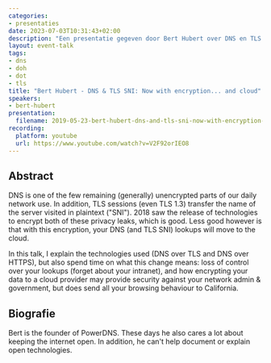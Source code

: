 ```yaml
---
categories:
- presentaties
date: 2023-07-03T10:31:43+02:00
description: "Een presentatie gegeven door Bert Hubert over DNS en TLS SNI zoals het gebruik van DNS over TLS (DoT) en DNS over HTTPS (DoH)."
layout: event-talk
tags:
- dns
- doh
- dot
- tls
title: "Bert Hubert - DNS & TLS SNI: Now with encryption... and cloud"
speakers:
- bert-hubert
presentation:
  filename: 2019-05-23-bert-hubert-dns-and-tls-sni-now-with-encryption-and-cloud.pdf
recording:
  platform: youtube
  url: https://www.youtube.com/watch?v=V2F92orIEO8
---
```


## Abstract

DNS is one of the few remaining (generally) unencrypted parts of our daily network use. In addition, TLS sessions (even TLS 1.3) transfer the name of the server visited in plaintext ("SNI"). 2018 saw the release of technologies to encrypt both of these privacy leaks, which is good. Less good however is that with this encryption, your DNS (and TLS SNI) lookups will move to the cloud.

In this talk, I explain the technologies used (DNS over TLS and DNS over HTTPS), but also spend time on what this change means: loss of control over your lookups (forget about your intranet), and how encrypting your data to a cloud provider may provide security against your network admin & government, but does send all your browsing behaviour to California.

## Biografie

Bert is the founder of PowerDNS. These days he also cares a lot about keeping the internet open. In addition, he can't help document or explain open technologies.
